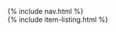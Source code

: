
{% include nav.html %}  
{% include item-listing.html %}  

<!-- 
{% for thing in site.data.for-sale %}
{% for item in thing.items %}
    
    {{ item.name }}
    {{ item.page-link }}
	{{ item.description }}
	
{% endfor %}
{% endfor %}

-->
